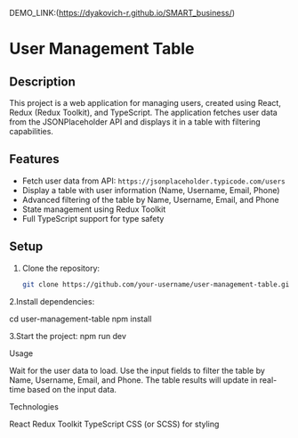 DEMO_LINK:(https://dyakovich-r.github.io/SMART_business/)
# User Management Table

## Description

This project is a web application for managing users, created using React, Redux (Redux Toolkit), and TypeScript. The application fetches user data from the JSONPlaceholder API and displays it in a table with filtering capabilities.

## Features

- Fetch user data from API: `https://jsonplaceholder.typicode.com/users`
- Display a table with user information (Name, Username, Email, Phone)
- Advanced filtering of the table by Name, Username, Email, and Phone
- State management using Redux Toolkit
- Full TypeScript support for type safety

## Setup

1. Clone the repository:

   ```bash
   git clone https://github.com/your-username/user-management-table.git
2.Install dependencies:

cd user-management-table
npm install

3.Start the project:
npm run dev

Usage

Wait for the user data to load.
Use the input fields to filter the table by Name, Username, Email, and Phone.
The table results will update in real-time based on the input data.

Technologies

React
Redux Toolkit
TypeScript
CSS (or SCSS) for styling
